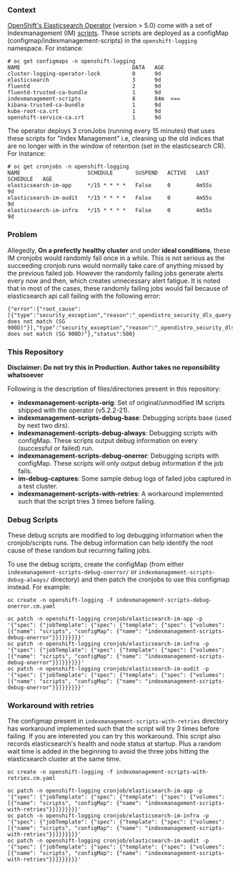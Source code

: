 ### Context
[OpenShift's Elasticsearch Operator](https://github.com/openshift/elasticsearch-operator "OpenShift's Elasticsearch Operator") (version > 5.0) come with a set of Indexmanagement (IM) [scripts](https://github.com/openshift/elasticsearch-operator/blob/release-5.2/internal/indexmanagement/scripts.go "scripts"). These scripts are deployed as a configMap (configmap/indexmanagement-scripts) in the `openshift-logging` namespace. For instance:

    # oc get configmaps -n openshift-logging
    NAME                                   DATA   AGE
    cluster-logging-operator-lock          0      9d
    elasticsearch                          3      9d
    fluentd                                2      9d
    fluentd-trusted-ca-bundle              1      9d
    indexmanagement-scripts                8      84m  <==
    kibana-trusted-ca-bundle               1      9d
    kube-root-ca.crt                       1      9d
    openshift-service-ca.crt               1      9d

The operator deploys 3 cronJobs (running every 15 minutes) that uses these scripts for "Index Management" i.e, cleaning up the old indices that are no longer with in the window of retention (set in the elasticsearch CR). For instance:

    # oc get cronjobs -n openshift-logging
    NAME                     SCHEDULE       SUSPEND   ACTIVE   LAST SCHEDULE   AGE
    elasticsearch-im-app     */15 * * * *   False     0        4m55s           9d
    elasticsearch-im-audit   */15 * * * *   False     0        4m55s           9d
    elasticsearch-im-infra   */15 * * * *   False     0        4m55s           9d

### Problem

Allegedly, **On a prefectly healthy cluster** and under **ideal conditions**, these IM cronjobs would randomly fail once in a while. This is not serious as the succeeding cronjob runs would normally take care of anything missed by the previous failed job. However the randomly failing jobs generate alerts every now and then, which creates unnecessary alert fatigue. It is noted that in most of the cases, these randomly failing jobs would fail because of elasticsearch api call failing with the following error:

    {"error":{"root_cause":[{"type":"security_exception","reason":"_opendistro_security_dls_query does not match (SG 900D)"}],"type":"security_exception","reason":"_opendistro_security_dls_query does not match (SG 900D)"},"status":500}


### This Repository

**Disclaimer: Do not try this in Production. Author takes no reponsibility whatsoever**

Following is the description of files/directories present in this repository:

- **indexmanagement-scripts-orig**: Set of original/unmodified IM scripts shipped with the operator (v5.2.2-21).
- **indexmanagement-scripts-debug-base**: Debugging scripts base (used by next two dirs).
- **indexmanagement-scripts-debug-always**: Debugging scripts with configMap. These scripts output debug information on every (successful or failed) run. 
- **indexmanagement-scripts-debug-onerror**: Debugging scripts with configMap. These scripts will only output debug information if the job fails.
- **im-debug-captures**: Some sample debug logs of failed jobs captured in a test cluster.
- **indexmanagement-scripts-with-retries**: A workaround implemented such that the script tries 3 times before failing.

### Debug Scripts

These debug scripts are modified to log debugging information when the cronjob/scripts runs. The debug information can help identify the root cause of these random but recurring failing jobs.

To use the debug scripts, create the configMap (from either `indexmanagement-scripts-debug-onerror/` or `indexmanagement-scripts-debug-always/` directory) and then patch the cronjobs to use this configmap instead. For example:

    oc create -n openshift-logging -f indexmanagement-scripts-debug-onerror.cm.yaml
    
    oc patch -n openshift-logging cronjob/elasticsearch-im-app -p '{"spec": {"jobTemplate": {"spec": {"template": {"spec": {"volumes": [{"name": "scripts", "configMap": {"name": "indexmanagement-scripts-debug-onerror"}}]}}}}}}'
    oc patch -n openshift-logging cronjob/elasticsearch-im-infra -p '{"spec": {"jobTemplate": {"spec": {"template": {"spec": {"volumes": [{"name": "scripts", "configMap": {"name": "indexmanagement-scripts-debug-onerror"}}]}}}}}}'
    oc patch -n openshift-logging cronjob/elasticsearch-im-audit -p '{"spec": {"jobTemplate": {"spec": {"template": {"spec": {"volumes": [{"name": "scripts", "configMap": {"name": "indexmanagement-scripts-debug-onerror"}}]}}}}}}'

### Workaround with retries

The configmap present in `indexmanagement-scripts-with-retries` directory has workaround implemented such that the script will try 3 times before failing. If you are interested you can try this workaround. This script also records elasticsearch's health and node status at startup. Plus a random wait time is added in the beginning to avoid the three jobs hitting the elasticsearch cluster at the same time.


    oc create -n openshift-logging -f indexmanagement-scripts-with-retries.cm.yaml
    
    oc patch -n openshift-logging cronjob/elasticsearch-im-app -p '{"spec": {"jobTemplate": {"spec": {"template": {"spec": {"volumes": [{"name": "scripts", "configMap": {"name": "indexmanagement-scripts-with-retries"}}]}}}}}}'
    oc patch -n openshift-logging cronjob/elasticsearch-im-infra -p '{"spec": {"jobTemplate": {"spec": {"template": {"spec": {"volumes": [{"name": "scripts", "configMap": {"name": "indexmanagement-scripts-with-retries"}}]}}}}}}'
    oc patch -n openshift-logging cronjob/elasticsearch-im-audit -p '{"spec": {"jobTemplate": {"spec": {"template": {"spec": {"volumes": [{"name": "scripts", "configMap": {"name": "indexmanagement-scripts-with-retries"}}]}}}}}}'


